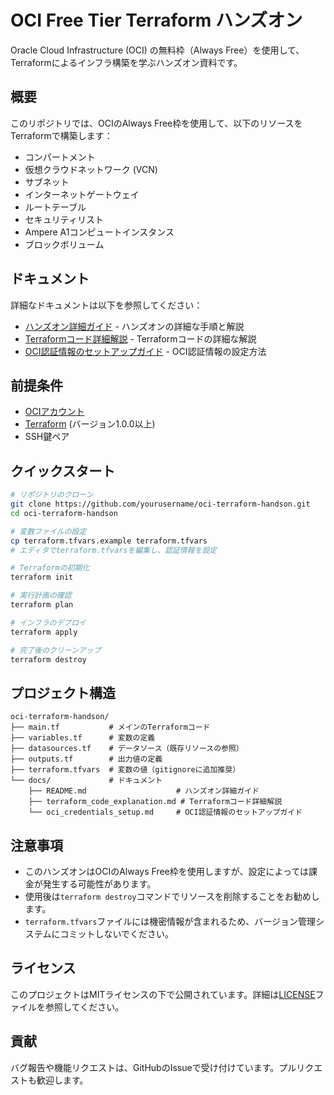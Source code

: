 # OCI Free Tier Terraform ハンズオン

Oracle Cloud Infrastructure (OCI) の無料枠（Always Free）を使用して、Terraformによるインフラ構築を学ぶハンズオン資料です。

## 概要

このリポジトリでは、OCIのAlways Free枠を使用して、以下のリソースをTerraformで構築します：

- コンパートメント
- 仮想クラウドネットワーク (VCN)
- サブネット
- インターネットゲートウェイ
- ルートテーブル
- セキュリティリスト
- Ampere A1コンピュートインスタンス
- ブロックボリューム

## ドキュメント

詳細なドキュメントは以下を参照してください：

- [ハンズオン詳細ガイド](./docs/README.md) - ハンズオンの詳細な手順と解説
- [Terraformコード詳細解説](./docs/terraform_code_explanation.md) - Terraformコードの詳細な解説
- [OCI認証情報のセットアップガイド](./docs/oci_credentials_setup.md) - OCI認証情報の設定方法

## 前提条件

- [OCIアカウント](https://www.oracle.com/cloud/free/)
- [Terraform](https://www.terraform.io/downloads.html) (バージョン1.0.0以上)
- SSH鍵ペア

## クイックスタート

```bash
# リポジトリのクローン
git clone https://github.com/yourusername/oci-terraform-handson.git
cd oci-terraform-handson

# 変数ファイルの設定
cp terraform.tfvars.example terraform.tfvars
# エディタでterraform.tfvarsを編集し、認証情報を設定

# Terraformの初期化
terraform init

# 実行計画の確認
terraform plan

# インフラのデプロイ
terraform apply

# 完了後のクリーンアップ
terraform destroy
```

## プロジェクト構造

```
oci-terraform-handson/
├── main.tf           # メインのTerraformコード
├── variables.tf      # 変数の定義
├── datasources.tf    # データソース（既存リソースの参照）
├── outputs.tf        # 出力値の定義
├── terraform.tfvars  # 変数の値（gitignoreに追加推奨）
└── docs/             # ドキュメント
    ├── README.md                    # ハンズオン詳細ガイド
    ├── terraform_code_explanation.md # Terraformコード詳細解説
    └── oci_credentials_setup.md     # OCI認証情報のセットアップガイド
```

## 注意事項

- このハンズオンはOCIのAlways Free枠を使用しますが、設定によっては課金が発生する可能性があります。
- 使用後は`terraform destroy`コマンドでリソースを削除することをお勧めします。
- `terraform.tfvars`ファイルには機密情報が含まれるため、バージョン管理システムにコミットしないでください。

## ライセンス

このプロジェクトはMITライセンスの下で公開されています。詳細は[LICENSE](LICENSE)ファイルを参照してください。

## 貢献

バグ報告や機能リクエストは、GitHubのIssueで受け付けています。プルリクエストも歓迎します。